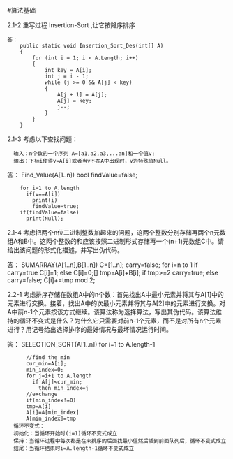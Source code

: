 #算法基础

2.1-2 重写过程 Insertion-Sort ,让它按降序排序

    答：
        public static void Insertion_Sort_Des(int[] A)
        {
            for (int i = 1; i < A.Length; i++)
            {
                int key = A[i];
                int j = i - 1;
                while (j >= 0 && A[j] < key)
                {
                    A[j + 1] = A[j];
                    A[j] = key;
                    j--;
                }
            }
        }

2.1-3 考虑以下查找问题：

      输入：n个数的一个序列 A=[a1,a2,a3,...an]和一个值v;
      输出：下标i使得v=A[i]或者当v不在A中出现时，v为特殊值Null。

答：
      Find_Value(A[1..n])
        bool findValue=false;
        
        for i=1 to A.length
          if(v==A[i])
            print(i)
            findValue=true;
        if(findValue=false)
          print(Null);
          

2.1-4 考虑把两个n位二进制整数加起来的问题，这两个整数分别存储再两个n元数组A和B中。这两个整数的和应该按照二进制形式存储再一个(n+1)元数组C中。请给出该问题的形式化描述，并写出伪代码。

答：
      SUMARRAY(A[1..n],B[1..n])
         C=[1..n];
         carry=false;
         for i=n to 1
           if carry=true
             C[i]=1; else C[i]=0;[]
           tmp=A[i]+B[i];
           if tmp>=2
             carry=true;
           else
             carry=false;
           C[i]+=tmp mod 2;

2.2-1 考虑排序存储在数组A中的n个数：首先找出A中最小元素并将其与A[1]中的元素进行交换。接着，找出A中的次最小元素并将其与A[2]中的元素进行交换。对A中前n-1个元素按该方式继续。该算法称为选择算法，写出其伪代码。该算法维持的循环不变式是什么？为什么它只需要对前n-1个元素，而不是对所有n个元素进行？用记号给出选择排序的最好情况与最坏情况运行时间。

答：
      SELECTION_SORT(A[1..n])
        for i=1 to A.length-1
        
          //find the min
          cur_min=A[i];
          min_index=0;
          for j=i+1 to A.length
            if A[j]<cur_min;
              then min_index=j
          //exchange
          if(min_index!=0)
          tmp=A[i]
          A[i]=A[min_index]
          A[min_index]=tmp
      循环不变式：
      初始化：当循环开始时(i=1)循环不变式成立
      保持：当循环过程中每次都是在未排序的后面找最小值然后插到前面队列后，循环不变式成立
      结尾：当循环结束时i=A.length-1循环不变式成立


          
          
